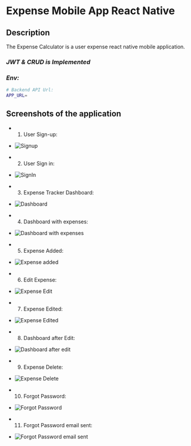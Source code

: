 # Expense Mobile App React Native

## Description
The Expense Calculator is a user expense react native mobile application.

### ***JWT & CRUD is Implemented***

### ***Env:***
```bash
# Backend API Url:
APP_URL=
```

## Screenshots of the application

* 1) User Sign-up:
* ![Signup](https://github.com/usmanmehmood-12/Expense-react-native/assets/67166880/4ca3b9d6-8548-41a8-86d0-b7d168d7ddbc)

* 2) User Sign in:
* ![SignIn](https://github.com/usmanmehmood-12/Expense-react-native/assets/67166880/58762ba0-b26b-4590-917f-d64317f17ea4)

* 3) Expense Tracker Dashboard:
* ![Dashboard](https://github.com/usmanmehmood-12/Expense-react-native/assets/67166880/6f3ac06c-63a3-4a03-b979-d96f5990af92)

* 4) Dashboard with expenses:
* ![Dashboard with expenses](https://github.com/usmanmehmood-12/Expense-react-native/assets/67166880/2a0b22df-f93b-46b0-9278-a2896d73f979)

* 5) Expense Added:
* ![Expense added](https://github.com/usmanmehmood-12/Expense-react-native/assets/67166880/1d1e1991-4c3a-4dbf-bbc1-e8b9ce51e97d)

* 6) Edit Expense:
* ![Expense Edit](https://github.com/usmanmehmood-12/Expense-react-native/assets/67166880/07f5bc08-b27a-4a32-9ed9-f164f0fdef80)

* 7) Expense Edited:
* ![Expense Edited](https://github.com/usmanmehmood-12/Expense-react-native/assets/67166880/8dd0f62d-ca9b-4a76-9431-a95b5c0761ee)

* 8) Dashboard after Edit:
* ![Dashboard after edit](https://github.com/usmanmehmood-12/Expense-react-native/assets/67166880/1c05dac3-7364-4eda-ada4-6e0b7d12a3b9)

* 9) Expense Delete:
* ![Expense Delete](https://github.com/usmanmehmood-12/Expense-react-native/assets/67166880/662c7fe4-bbe6-40ee-bebf-a24c26f5cf87)

* 10) Forgot Password:
* ![Forgot Password](https://github.com/usmanmehmood-12/Expense-react-native/assets/67166880/3975222e-8a22-4e53-bdcb-fe213f2a1feb)

* 11) Forgot Password email sent:
* ![Forgot Password email sent](https://github.com/usmanmehmood-12/Expense-react-native/assets/67166880/b4bb11a9-26c7-48f4-bd88-d2cd42498943)

